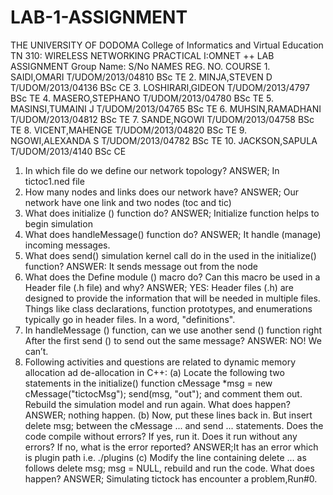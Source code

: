 # LAB-1-ASSIGNMENT
THE UNIVERSITY OF DODOMA
College of Informatics and Virtual Education
TN 310: WIRELESS NETWORKING
PRACTICAL I:OMNET ++ LAB ASSIGNMENT
Group Name:
S/No
NAMES
REG. NO.
COURSE
1.
SAIDI,OMARI
T/UDOM/2013/04810
BSc TE
2.
MINJA,STEVEN D
T/UDOM/2013/04136
BSc CE
3.
LOSHIRARI,GIDEON
T/UDOM/2013/4797
BSc TE
4.
MASERO,STEPHANO
T/UDOM/2013/04780
BSc TE
5.
MASINSI,TUMAINI J
T/UDOM/2013/04765
BSc TE
6.
MUHSIN,RAMADHANI
T/UDOM/2013/04812
BSc TE
7.
SANDE,NGOWI
T/UDOM/2013/04758
BSc TE
8.
VICENT,MAHENGE
T/UDOM/2013/04820
BSc TE
9.
NGOWI,ALEXANDA S
T/UDOM/2013/04782
BSc TE
10.
JACKSON,SAPULA
T/UDOM/2013/4140
BSc CE
1. In which file do we define our network topology?
ANSWER;
In tictoc1.ned file
2. How many nodes and links does our network have?
ANSWER;
Our network have one link and two nodes (toc and tic)
3. What does initialize () function do?
ANSWER;
Initialize function helps to begin simulation
4. What does handleMessage() function do?
ANSWER;
It handle (manage) incoming messages.
5. What does send() simulation kernel call do in the used in the initialize()
function?
ANSWER: It sends message out from the node
6. What does the Define module () macro do? Can this macro be used in a
Header file (.h file) and why?
ANSWER; YES:
Header files (.h) are designed to provide the information that will be needed in multiple files. Things like class declarations, function prototypes, and enumerations typically go in header files. In a word, "definitions".
7. In handleMessage () function, can we use another send () function right
After the first send () to send out the same message?
ANSWER: NO! We can’t.
8. Following activities and questions are related to dynamic memory allocation ad de-allocation in C++:
(a) Locate the following two statements in the initialize() function
cMessage *msg = new cMessage("tictocMsg");
send(msg, "out");
and comment them out. Rebuild the simulation model and run again.
What does happen?
ANSWER; nothing happen.
(b) Now, put these lines back in. But insert delete msg; between the
cMessage ... and send ... statements. Does the code compile without
errors? If yes, run it. Does it run without any errors? If no, what is
the error reported?
ANSWER;It has an error which is plugin path i.e. ./plugins
(c) Modify the line containing delete ... as follows delete msg; msg =
NULL, rebuild and run the code. What does happen?
ANSWER; Simulating tictock has encounter a problem,Run#0.
